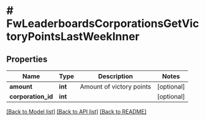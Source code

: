 # # FwLeaderboardsCorporationsGetVictoryPointsLastWeekInner

## Properties

Name | Type | Description | Notes
------------ | ------------- | ------------- | -------------
**amount** | **int** | Amount of victory points | [optional]
**corporation_id** | **int** |  | [optional]

[[Back to Model list]](../../README.md#models) [[Back to API list]](../../README.md#endpoints) [[Back to README]](../../README.md)
